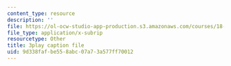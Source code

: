 ```yaml
---
content_type: resource
description: ''
file: https://ol-ocw-studio-app-production.s3.amazonaws.com/courses/18-06sc-linear-algebra-fall-2011/9d338fafbe558abc07a73a577ff70012_BaBoztM9Q1w.srt
file_type: application/x-subrip
resourcetype: Other
title: 3play caption file
uid: 9d338faf-be55-8abc-07a7-3a577ff70012
---
```

